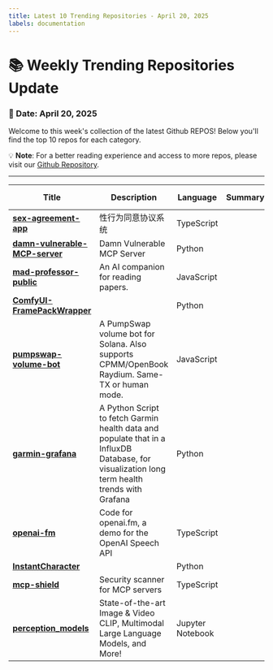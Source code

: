 ```yaml
---
title: Latest 10 Trending Repositories - April 20, 2025
labels: documentation
---
```

# 📚 Weekly Trending Repositories Update

### 📅 Date: April 20, 2025

Welcome to this week's collection of the latest Github REPOS! Below you'll find the top 10 repos for each category.

💡 **Note**: For a better reading experience and access to more repos, please visit our [Github Repository](https://github.com/marc-ko/daily-trending-repo).

---

| **Title** | **Description** | **Language** | **Summary** | **Tags** | **Stars Count** |
| --- | --- | --- | --- | --- | --- |
| **[sex-agreement-app](https://github.com/123xiao/sex-agreement-app)** | 性行为同意协议系统 | TypeScript |  |  | 993 |
| **[damn-vulnerable-MCP-server](https://github.com/harishsg993010/damn-vulnerable-MCP-server)** | Damn Vulnerable MCP Server | Python |  |  | 683 |
| **[mad-professor-public](https://github.com/LYiHub/mad-professor-public)** | An AI companion for reading papers. | JavaScript |  |  | 543 |
| **[ComfyUI-FramePackWrapper](https://github.com/kijai/ComfyUI-FramePackWrapper)** |  | Python |  |  | 516 |
| **[pumpswap-volume-bot](https://github.com/cicere/pumpswap-volume-bot)** | A PumpSwap volume bot for Solana. Also supports CPMM/OpenBook Raydium. Same-TX or human mode. | JavaScript |  | <details><summary>cpmm,...</summary><p>cpmm, pumpfun, pumpswap, pumpswap-bundler, pumpswap-volume-bot, solana, token2022, volume-bot</p></details> | 510 |
| **[garmin-grafana](https://github.com/arpanghosh8453/garmin-grafana)** | A Python Script to fetch Garmin health data and populate that in a InfluxDB Database, for visualization long term health trends with Grafana | Python |  |  | 396 |
| **[openai-fm](https://github.com/openai/openai-fm)** | Code for openai.fm, a demo for the OpenAI Speech API | TypeScript |  |  | 387 |
| **[InstantCharacter](https://github.com/Tencent/InstantCharacter)** |  | Python |  |  | 376 |
| **[mcp-shield](https://github.com/riseandignite/mcp-shield)** | Security scanner for MCP servers | TypeScript |  |  | 353 |
| **[perception_models](https://github.com/facebookresearch/perception_models)** | State-of-the-art Image & Video CLIP, Multimodal Large Language Models, and More! | Jupyter Notebook |  |  | 325 |

